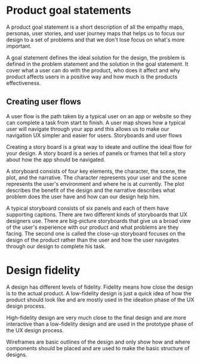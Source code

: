 # Product goal statements
A product goal statement is a short description of all the empathy maps, personas, user stories, and user journey maps that helps us to focus our design to a set of problems and that we don't lose focus on what's more important.

A goal statement defines the ideal solution for the design, the problem is defined in the problem statement and the solution in the goal statement. It cover what a user can do with the product, who does it affect and why product affects users in a positive way and how much is the products effectiveness.

## Creating user flows
A user flow is the path taken by a typical user on an app or website so they can complete a task from start to finish. A user map shows how a typical user will navigate through your app and this allows us to make our navigation UX simpler and easier for users.
Storyboards and user flows

Creating a story board is a great way to ideate and outline the ideal flow for your design. A story board is a series of panels or frames that tell a story about how the app should be navigated.

A storyboard consists of four key elements, the character, the scene, the plot, and the narrative. The character represents your user and the scene represents the user's environment and where he is at currently. The plot describes the benefit of the design and the narrative describes what problem does the user have and how can our design help him.

A typical storyboard consists of six panels and each of them have supporting captions.
There are two different kinds of storyboards that UX designers use. There are big-picture storyboards that give us a broad view of the user's experience with our product and what problems are they facing. The second one is called the close-up storyboard focuses on the design of the product rather than the user and how the user navigates through our design to complete his task.

# Design fidelity
A design has different levels of fidelity. Fidelity means how close the design is to the actual product. A low-fidelity design is just a quick idea of how the product should look like and are mostly used in the ideation phase of the UX design process.

High-fidelity design are very much close to the final design and are more interactive than a low-fidelity design and are used in the prototype phase of the UX design process.

Wireframes are basic outlines of the design and only show how and where components should be placed and are used to make the basic structure of designs.